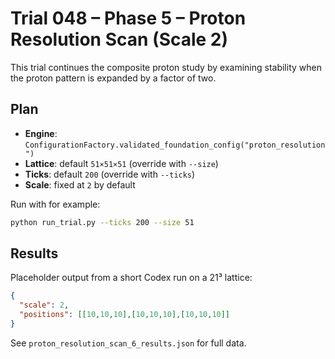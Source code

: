 # Trial 048 – Phase 5 – Proton Resolution Scan (Scale 2)

This trial continues the composite proton study by examining stability when the proton pattern is expanded by a factor of two.

## Plan
- **Engine**: `ConfigurationFactory.validated_foundation_config("proton_resolution")`
- **Lattice**: default `51×51×51` (override with `--size`)
- **Ticks**: default `200` (override with `--ticks`)
- **Scale**: fixed at `2` by default

Run with for example:
```bash
python run_trial.py --ticks 200 --size 51
```

## Results
Placeholder output from a short Codex run on a 21³ lattice:
```json
{
  "scale": 2,
  "positions": [[10,10,10],[10,10,10],[10,10,10]]
}
```
See `proton_resolution_scan_6_results.json` for full data.
